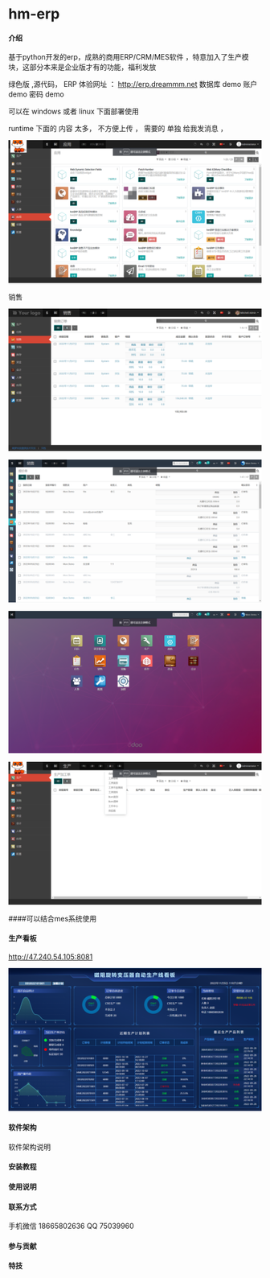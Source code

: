 # hm-erp

#### 介绍
基于python开发的erp，成熟的商用ERP/CRM/MES软件 ，特意加入了生产模块，这部分本来是企业版才有的功能，福利发放
 
绿色版  ,源代码，
ERP 体验网址 ：  http://erp.dreammm.net
数据库 demo
账户  demo
密码  demo

可以在 windows  或者 linux 下面部署使用

runtime 下面的 内容 太多， 不方便上传 ， 需要的 单独 给我发消息 ，

![输入图片说明](image-%E5%BA%94%E7%94%A8.png)

销售

![输入图片说明](image-sale.png)

![输入图片说明](image--%E8%8F%9C%E5%8D%95%E6%94%B6%E7%BC%A9.png)

![输入图片说明](image-%E4%BC%81%E4%B8%9A%E7%89%88%E6%89%8D%E6%9C%89%E7%9A%84%E8%8F%9C%E5%8D%95.png)

![输入图片说明](image-manafature.png)



####可以结合mes系统使用
#### 生产看板

http://47.240.54.105:8081

![输入图片说明](image-%E7%9C%8B%E6%9D%BF.png)

#### 软件架构
软件架构说明



#### 安装教程


#### 使用说明


#### 联系方式  


手机微信 18665802636
QQ  75039960




#### 参与贡献



#### 特技

